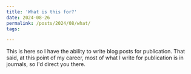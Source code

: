 ```yaml
---
title: 'What is this for?'
date: 2024-08-26
permalink: /posts/2024/08/what/
tags:

---
```


This is here so I have the ability to write blog posts for publication. That said, at this point of my career, most of what I write for publication is in journals, so I'd direct you there.
